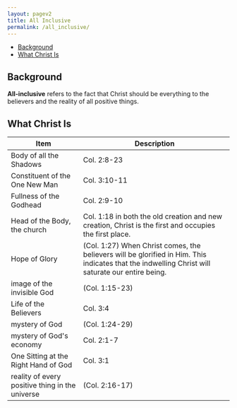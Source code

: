 ```yaml
---
layout: pagev2
title: All Inclusive
permalink: /all_inclusive/
---
```

- [Background](#background)
- [What Christ Is](#what-christ-is)

## Background

**All-inclusive** refers to the fact that Christ should be everything to the believers and the reality of all positive things.

## What Christ Is

| Item | Description |
| --- | --- |
| Body of all the Shadows | Col. 2:8-23 |
| Constituent of the One New Man | Col. 3:10-11 |
| Fullness of the Godhead | Col. 2:9-10 |
| Head of the Body, the church | Col. 1:18 in both the old creation and new creation, Christ is the first and occupies the first place. |
| Hope of Glory | (Col. 1:27) When Christ comes, the believers will be glorified in Him. This indicates that the indwelling Christ will saturate our entire being. |
| image of the invisible God | (Col. 1:15-23) |
| Life of the Believers | Col. 3:4 |
| mystery of God | (Col. 1:24-29) |
| mystery of God's economy | Col. 2:1-7 |
| One Sitting at the Right Hand of God | Col. 3:1 |
| reality of every positive thing in the universe | (Col. 2:16-17) |